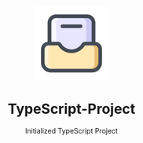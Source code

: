 <p align="center">
<img src="./public/logo.svg" height="150">
</p>

<h1 align="center">TypeScript-Project</h1>

<p align="center">Initialized TypeScript Project</p>




